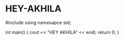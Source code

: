 # HEY-AKHILA
#include <iostream>
using namesapce std;

int main() {
cout << "HEY AKHILA" << endl;
return 0;
}

